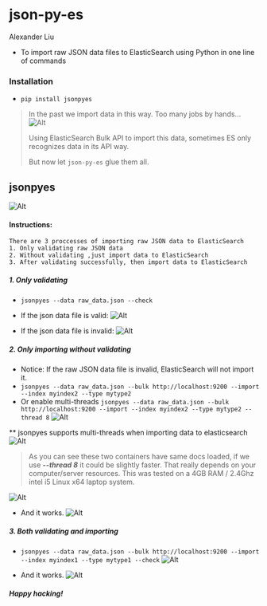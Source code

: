 json-py-es
==========
Alexander Liu
* To import raw JSON data files to ElasticSearch using Python in one line of commands

### Installation

* ```pip install jsonpyes```

> In the past we import data in this way. Too many jobs by hands...
> ![Alt](static/snapshot106.jpg)
> 
> Using ElasticSearch Bulk API to import this data, sometimes ES only recognizes data in its API way. 
> 
> But now let `json-py-es` glue them all.


jsonpyes
--------
![Alt](static/snapshot139.png)

#### Instructions:
    There are 3 proccesses of importing raw JSON data to ElasticSearch
    1. Only validating raw JSON data
    2. Without validating ,just import data to ElasticSearch
    3. After validating successfully, then import data to ElasticSearch


##### 1. Only validating
* ```jsonpyes --data raw_data.json --check```

* If the json data file is valid: 
![Alt](static/snapshot98.jpg)

* If the json data file is invalid: 
![Alt](static/snapshot99.jpg)

##### 2. Only importing without validating
* Notice: If the raw JSON data file is invalid, ElasticSearch will not import it.
* ```jsonpyes --data raw_data.json --bulk http://localhost:9200 --import --index myindex2 --type mytype2```
* Or enable multi-threads ```jsonpyes --data raw_data.json --bulk http://localhost:9200 --import --index myindex2 --type mytype2 --thread 8```
![Alt](static/snapshot102.jpg)

** jsonpyes supports multi-threads when importing data to elasticsearch
![Alt](static/snapshot132.png)

> As you can see these two containers have same docs loaded, if we use **_--thread 8_** it could be slightly faster.
That really depends on your computer/server resources.
This was tested on a 4GB RAM / 2.4Ghz intel i5 Linux x64 laptop system.

![Alt](static/snapshot133.png)

* And it works.
![Alt](static/snapshot105.jpg)

##### 3. Both validating and importing
* ```jsonpyes --data raw_data.json --bulk http://localhost:9200 --import --index myindex1 --type mytype1 --check```
![Alt](static/snapshot135.png)

* And it works.
![Alt](static/snapshot101.jpg)



##### Happy hacking!
